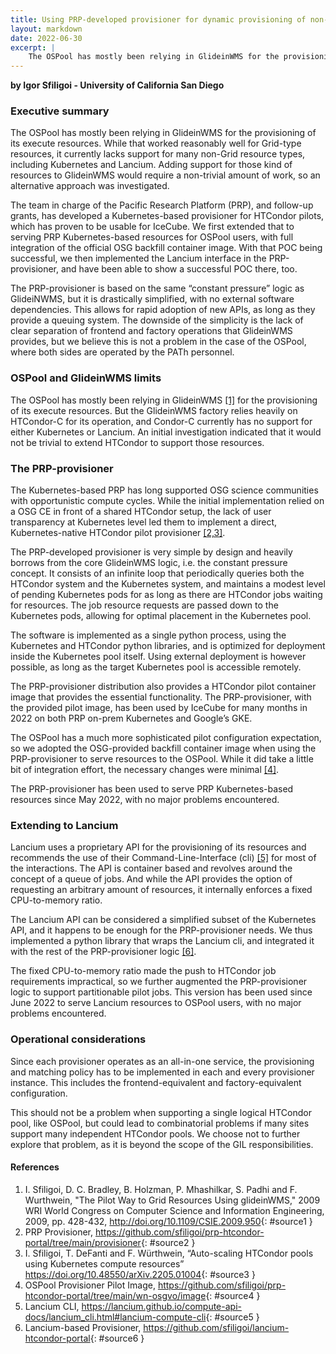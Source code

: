```yaml
---
title: Using PRP-developed provisioner for dynamic provisioning of non-Grid resources
layout: markdown
date: 2022-06-30
excerpt: |
    The OSPool has mostly been relying in GlideinWMS for the provisioning of its execute resources. While that worked reasonably well for Grid-type resources, it currently lacks support for many non-Grid resource types, including Kubernetes and Lancium. Adding support for those kind of resources to GlideinWMS would require a non-trivial amount of work, so an alternative approach was investigated.
---
```


**by Igor Sfiligoi - University of California San Diego**

### Executive summary

The OSPool has mostly been relying in GlideinWMS for the provisioning of its execute resources. While that worked reasonably well for Grid-type resources, it currently lacks support for many non-Grid resource types, including Kubernetes and Lancium. Adding support for those kind of resources to GlideinWMS would require a non-trivial amount of work, so an alternative approach was investigated.

The team in charge of the Pacific Research Platform (PRP), and follow-up grants, has developed a Kubernetes-based provisioner for HTCondor pilots, which has proven to be usable for IceCube. We first extended that to serving PRP Kubernetes-based resources for OSPool users, with full integration of the official OSG backfill container image. With that POC being successful, we then implemented the Lancium interface in the PRP-provisioner, and have been able to show a successful POC there, too.

The PRP-provisioner is based on the same “constant pressure” logic as GlideiNWMS, but it is drastically simplified, with no external software dependencies. This allows for rapid adoption of new APIs, as long as they provide a queuing system. The downside of the simplicity is the lack of clear separation of frontend and factory operations that GlideinWMS provides, but we believe this is not a problem in the case of the OSPool, where both sides are operated by the PATh personnel.

### OSPool and GlideinWMS limits

The OSPool has mostly been relying in GlideinWMS [[1]][source1] for the provisioning of its execute resources. But the GlideinWMS factory relies heavily on HTCondor-C for its operation, and Condor-C currently has no support for either Kubernetes or Lancium. An initial investigation indicated that it would not be trivial to extend HTCondor to support those resources.

### The PRP-provisioner

The Kubernetes-based PRP has long supported OSG science communities with opportunistic compute cycles. While the initial implementation relied on a OSG CE in front of a shared HTCondor setup, the lack of user transparency at Kubernetes level led them to implement a direct, Kubernetes-native HTCondor pilot provisioner [[2,3]][source2].

The PRP-developed provisioner is very simple by design and heavily borrows from the core GlideinWMS logic, i.e. the constant pressure concept. It consists of an infinite loop that periodically queries both the HTCondor system and the Kubernetes system, and maintains a modest level of pending Kubernetes pods for as long as there are HTCondor jobs waiting for resources. The job resource requests are passed down to the Kubernetes pods, allowing for optimal placement in the Kubernetes pool.

The software is implemented as a single python process, using the Kubernetes and HTCondor python libraries, and is optimized for deployment inside the Kubernetes pool itself. Using external deployment is however possible, as long as the target Kubernetes pool is accessible remotely.

The PRP-provisioner distribution also provides a HTCondor pilot container image that provides the essential functionality. The PRP-provisioner, with the provided pilot image, has been used by IceCube for many months in 2022 on both PRP on-prem Kubernetes and Google’s GKE.

The OSPool has a much more sophisticated pilot configuration expectation, so we adopted the OSG-provided backfill container image when using the PRP-provisioner to serve resources to the OSPool. While it did take a little bit of integration effort, the necessary changes were minimal [[4]][source4].

The PRP-provisioner has been used to serve PRP Kubernetes-based resources since May 2022, with no major problems encountered.

### Extending to Lancium

Lancium uses a proprietary API for the provisioning of its resources and recommends the use of their Command-Line-Interface (cli) [[5]][source5] for most of the interactions. The API is container based and revolves around the concept of a queue of jobs. And while the API provides the option of requesting an arbitrary amount of resources, it internally enforces a fixed CPU-to-memory ratio.

The Lancium API can be considered a simplified subset of the Kubernetes API, and it happens to be enough for the PRP-provisioner needs. We thus implemented a python library that wraps the Lancium cli, and integrated it with the rest of the PRP-provisioner logic [[6]][source6].

The fixed CPU-to-memory ratio made the push to HTCondor job requirements impractical, so we further augmented the PRP-provisioner logic to support partitionable pilot jobs. This version has been used since June 2022 to serve Lancium resources to OSPool users, with no major problems encountered.

### Operational considerations

Since each provisioner operates as an all-in-one service, the provisioning and matching policy has to be implemented in each and every provisioner instance. This includes the frontend-equivalent and factory-equivalent configuration.

This should not be a problem when supporting a single logical HTCondor pool, like OSPool, but could lead to combinatorial problems if many sites support many independent HTCondor pools. We choose not to further explore that problem, as it is beyond the scope of the GIL responsibilities.

#### References

1. I. Sfiligoi, D. C. Bradley, B. Holzman, P. Mhashilkar, S. Padhi and F. Wurthwein, "The Pilot Way to Grid Resources Using glideinWMS," 2009 WRI World Congress on Computer Science and Information Engineering, 2009, pp. 428-432, <http://doi.org/10.1109/CSIE.2009.950>{: #source1 }
1. PRP Provisioner, <https://github.com/sfiligoi/prp-htcondor-portal/tree/main/provisioner>{: #source2 }
1. I. Sfiligoi, T. DeFanti and F. Würthwein, “Auto-scaling HTCondor pools using Kubernetes compute resources” <https://doi.org/10.48550/arXiv.2205.01004>{: #source3 }
1. OSPool Provisioner Pilot Image, <https://github.com/sfiligoi/prp-htcondor-portal/tree/main/wn-osgvo/image>{: #source4 }
1. Lancium CLI, <https://lancium.github.io/compute-api-docs/lancium_cli.html#lancium-compute-cli>{: #source5 }
1. Lancium-based Provisioner, <https://github.com/sfiligoi/lancium-htcondor-portal>{: #source6 }

[source1]: #source1
[source2]: #source2
[source3]: #source3
[source4]: #source4
[source5]: #source5
[source6]: #source6